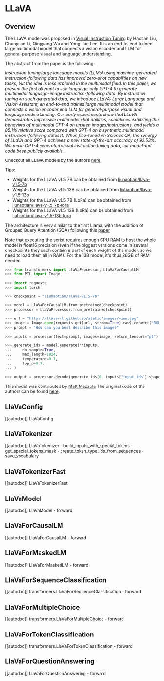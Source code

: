 <!--Copyright 2022 The HuggingFace Team. All rights reserved.

Licensed under the Apache License, Version 2.0 (the "License"); you may not use this file except in compliance with
the License. You may obtain a copy of the License at

http://www.apache.org/licenses/LICENSE-2.0

Unless required by applicable law or agreed to in writing, software distributed under the License is distributed on
an "AS IS" BASIS, WITHOUT WARRANTIES OR CONDITIONS OF ANY KIND, either express or implied. See the License for the
specific language governing permissions and limitations under the License.
-->


# LLaVA

## Overview

The LLaVA model was proposed in [Visual Instruction Tuning](https://arxiv.org/abs/2304.08485) by Haotian Liu, Chunyuan Li, Qingyang Wu and Yong Jae Lee. It is an end-to-end trained large multimodal model that connects a vision encoder and LLM for general-purpose visual and language understanding.

The abstract from the paper is the following:

*Instruction tuning large language models (LLMs) using machine-generated instruction-following data has improved zero-shot capabilities on new tasks, but the idea is less explored in the multimodal field. In this paper, we present the first attempt to use language-only GPT-4 to generate multimodal language-image instruction-following data. By instruction tuning on such generated data, we introduce LLaVA: Large Language and Vision Assistant, an end-to-end trained large multimodal model that connects a vision encoder and LLM for general-purpose visual and language understanding. Our early experiments show that LLaVA demonstrates impressive multimodel chat abilities, sometimes exhibiting the behaviors of multimodal GPT-4 on unseen images/instructions, and yields a 85.1% relative score compared with GPT-4 on a synthetic multimodal instruction-following dataset. When fine-tuned on Science QA, the synergy of LLaVA and GPT-4 achieves a new state-of-the-art accuracy of 92.53%. We make GPT-4 generated visual instruction tuning data, our model and code base publicly available.*

Checkout all LLaVA models by the authors [here](https://huggingface.co/models?search=LLaVA)

Tips:

- Weights for the LLaVA v1.5 7B can be obtained from [liuhaotian/llava-v1.5-7b](https://huggingface.co/liuhaotian/llava-v1.5-7b)
- Weights for the LLaVA v1.5 13B can be obtained from [liuhaotian/llava-v1.5-13b](https://huggingface.co/liuhaotian/llava-v1.5-13b)
- Weights for the LLaVA v1.5 7B (LoRa) can be obtained from [liuhaotian/llava-v1.5-7b-lora](https://huggingface.co/liuhaotian/llava-v1.5-7b-lora)
- Weights for the LLaVA v1.5 13B (LoRa) can be obtained from [liuhaotian/llava-v1.5-13b-lora](https://huggingface.co/liuhaotian/llava-v1.5-13b-lora)

The architecture is very similar to the first Llama, with the addition of Grouped Query Attention (GQA) following this [paper](https://arxiv.org/pdf/2305.13245.pdf)

Note that executing the script requires enough CPU RAM to host the whole model in float16 precision (even if the biggest versions come in several checkpoints they each contain a part of each weight of the model, so we need to load them all in RAM). For the 13B model, it's thus 26GB of RAM needed.

```python
>>> from transformers import LlaVaProcessor, LlaVaForCausalLM
>>> from PIL import Image

>>> import requests
>>> import torch

>>> checkpoint = "liuhaotian/llava-v1.5-7b"

>>> model = LlaVaForCausalLM.from_pretrained(checkpoint)
>>> processor = LlaVaProcessor.from_pretrained(checkpoint)

>>> url = "https://llava-vl.github.io/static/images/view.jpg"
>>> image = Image.open(requests.get(url, stream=True).raw).convert("RGB")
>>> prompt = "How can you best describe this image?"

>>> inputs = processor(text=prompt, images=image, return_tensors="pt")

>>> generate_ids = model.generate(**inputs,
...     do_sample=True,
...     max_length=1024,
...     temperature=0.1,
...     top_p=0.9,
... )

>>> output = processor.decode(generate_ids[0, inputs["input_ids"].shape[1]:], skip_special_tokens=True).strip()
```

This model was contributed by [Matt Mazzola](https://huggingface.co/mattmazzola) The original code of the authors can be found [here](https://github.com/haotian-liu/LLaVA).

## LlaVaConfig

[[autodoc]] LlaVaConfig


## LlaVaTokenizer

[[autodoc]] LlaVaTokenizer
    - build_inputs_with_special_tokens
    - get_special_tokens_mask
    - create_token_type_ids_from_sequences
    - save_vocabulary


## LlaVaTokenizerFast

[[autodoc]] LlaVaTokenizerFast


## LlaVaModel

[[autodoc]] LlaVaModel
    - forward


## LlaVaForCausalLM

[[autodoc]] LlaVaForCausalLM
    - forward


## LlaVaForMaskedLM

[[autodoc]] LlaVaForMaskedLM
    - forward


## LlaVaForSequenceClassification

[[autodoc]] transformers.LlaVaForSequenceClassification
    - forward


## LlaVaForMultipleChoice

[[autodoc]] transformers.LlaVaForMultipleChoice
    - forward


## LlaVaForTokenClassification

[[autodoc]] transformers.LlaVaForTokenClassification
    - forward


## LlaVaForQuestionAnswering

[[autodoc]] LlaVaForQuestionAnswering
    - forward